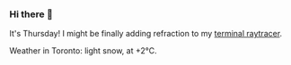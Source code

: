 ### Hi there :wave:

It's Thursday! I might be finally adding refraction to my [terminal raytracer](https://github.com/bewuethr/bash-raytracer).

Weather in Toronto: light snow, at +2°C.
